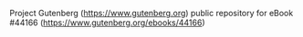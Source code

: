 Project Gutenberg (https://www.gutenberg.org) public repository for eBook #44166 (https://www.gutenberg.org/ebooks/44166)
